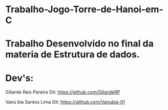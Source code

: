 # Trabalho-Jogo-Torre-de-Hanoi-em-C
# Trabalho Desenvolvido no final da materia de Estrutura de dados.

# Dev's:
Giliarde Reis Pereira
Git: https://github.com/GiliardeRP

Vanú bia Santos Lima
Git: https://github.com/Vanubia-01
